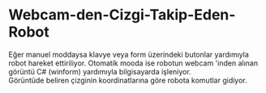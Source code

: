Webcam-den-Cizgi-Takip-Eden-Robot
=================================

Eğer manuel moddaysa klavye veya form üzerindeki butonlar yardımıyla robot hareket ettiriliyor.
Otomatik mooda ise robotun webcam 'inden alınan görüntü C# (winform) yardımıyla bilgisayarda işleniyor.  
Görüntüde beliren çizginin koordinatlarına göre robota komutlar gidiyor.
